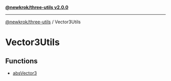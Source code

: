 [**@newkrok/three-utils v2.0.0**](../../../README.md)

***

[@newkrok/three-utils](../../../globals.md) / Vector3Utils

# Vector3Utils

## Functions

- [absVector3](functions/absVector3.md)
